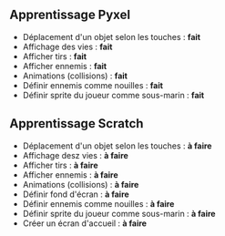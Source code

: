 ## Apprentissage Pyxel

- Déplacement d'un objet selon les touches : **fait**
- Affichage des vies : **fait**
- Afficher tirs : **fait**
- Afficher ennemis : **fait**
- Animations (collisions) : **fait**
- Définir ennemis comme nouilles : **fait**
- Définir sprite du joueur comme sous-marin : **fait**

## Apprentissage Scratch

- Déplacement d'un objet selon les touches : **à faire**
- Affichage desz vies : **à faire**
- Afficher tirs : **à faire**
- Afficher ennemis : **à faire**
- Animations (collisions) : **à faire**
- Définir fond d'écran : **à faire**
- Définir ennemis comme nouilles : **à faire**
- Définir sprite du joueur comme sous-marin : **à faire**
- Créer un écran d'accueil : **à faire**
